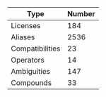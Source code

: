 
|Type            | Number |
|----------------|--------|
|Licenses        | 184    |
|Aliases         | 2536     |
|Compatibilities | 23     |
|Operators       | 14   |
|Ambiguities     | 147 |
|Compounds       | 33   |
